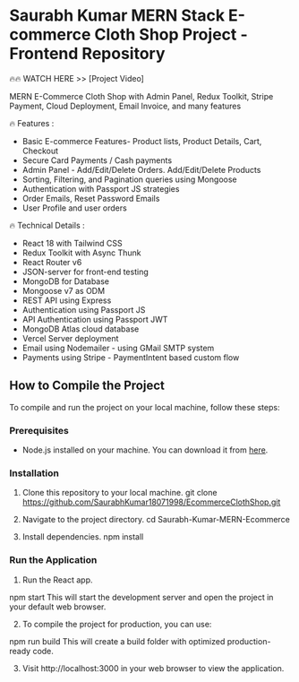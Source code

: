 
# Saurabh Kumar MERN Stack E-commerce Cloth Shop Project - Frontend Repository

🔥🔥 WATCH HERE >> [Project Video] 

MERN E-Commerce Cloth Shop with Admin Panel, Redux Toolkit, Stripe Payment, Cloud Deployment, Email Invoice, and many features

🔥 Features :
- Basic E-commerce Features- Product lists, Product Details, Cart, Checkout 
- Secure Card Payments / Cash payments
- Admin Panel - Add/Edit/Delete Orders. Add/Edit/Delete Products
- Sorting, Filtering, and Pagination queries using Mongoose
- Authentication with Passport JS strategies
- Order Emails, Reset Password Emails
- User Profile and user orders

🔥 Technical Details :
- React 18 with Tailwind CSS
- Redux Toolkit with Async Thunk
- React Router v6
- JSON-server for front-end testing
- MongoDB for Database
- Mongoose v7 as ODM
- REST API using Express
- Authentication using Passport JS
- API Authentication using Passport JWT
- MongoDB Atlas cloud database
- Vercel Server deployment
- Email using Nodemailer - using GMail SMTP system
- Payments using Stripe - PaymentIntent based custom flow


## How to Compile the Project

To compile and run the project on your local machine, follow these steps:

### Prerequisites
- Node.js installed on your machine. You can download it from [here](https://nodejs.org/).

### Installation
1. Clone this repository to your local machine.
git clone https://github.com/SaurabhKumar18071998/EcommerceClothShop.git

2. Navigate to the project directory.
cd Saurabh-Kumar-MERN-Ecommerce

3. Install dependencies.
npm install

### Run the Application
1. Run the React app.

npm start
This will start the development server and open the project in your default web browser.

2. To compile the project for production, you can use:

npm run build
This will create a build folder with optimized production-ready code.

3. Visit http://localhost:3000 in your web browser to view the application.

